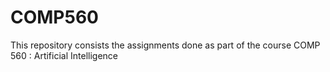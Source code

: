 # COMP560

This repository consists the assignments done as part of the course COMP 560 : Artificial Intelligence
